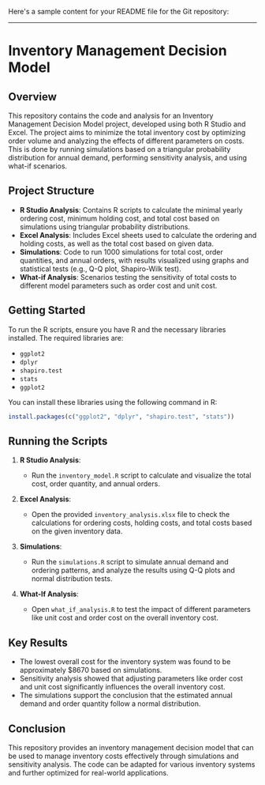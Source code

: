 Here's a sample content for your README file for the Git repository:

---

# Inventory Management Decision Model

## Overview
This repository contains the code and analysis for an Inventory Management Decision Model project, developed using both R Studio and Excel. The project aims to minimize the total inventory cost by optimizing order volume and analyzing the effects of different parameters on costs. This is done by running simulations based on a triangular probability distribution for annual demand, performing sensitivity analysis, and using what-if scenarios.

## Project Structure
- **R Studio Analysis**: Contains R scripts to calculate the minimal yearly ordering cost, minimum holding cost, and total cost based on simulations using triangular probability distributions.
- **Excel Analysis**: Includes Excel sheets used to calculate the ordering and holding costs, as well as the total cost based on given data.
- **Simulations**: Code to run 1000 simulations for total cost, order quantities, and annual orders, with results visualized using graphs and statistical tests (e.g., Q-Q plot, Shapiro-Wilk test).
- **What-if Analysis**: Scenarios testing the sensitivity of total costs to different model parameters such as order cost and unit cost.

## Getting Started
To run the R scripts, ensure you have R and the necessary libraries installed. The required libraries are:
- `ggplot2`
- `dplyr`
- `shapiro.test`
- `stats`
- `ggplot2`
  
You can install these libraries using the following command in R:
```r
install.packages(c("ggplot2", "dplyr", "shapiro.test", "stats"))
```

## Running the Scripts
1. **R Studio Analysis**: 
   - Run the `inventory_model.R` script to calculate and visualize the total cost, order quantity, and annual orders.
   
2. **Excel Analysis**: 
   - Open the provided `inventory_analysis.xlsx` file to check the calculations for ordering costs, holding costs, and total costs based on the given inventory data.

3. **Simulations**: 
   - Run the `simulations.R` script to simulate annual demand and ordering patterns, and analyze the results using Q-Q plots and normal distribution tests.

4. **What-If Analysis**:
   - Open `what_if_analysis.R` to test the impact of different parameters like unit cost and order cost on the overall inventory cost.

## Key Results
- The lowest overall cost for the inventory system was found to be approximately $8670 based on simulations.
- Sensitivity analysis showed that adjusting parameters like order cost and unit cost significantly influences the overall inventory cost.
- The simulations support the conclusion that the estimated annual demand and order quantity follow a normal distribution.

## Conclusion
This repository provides an inventory management decision model that can be used to manage inventory costs effectively through simulations and sensitivity analysis. The code can be adapted for various inventory systems and further optimized for real-world applications.
